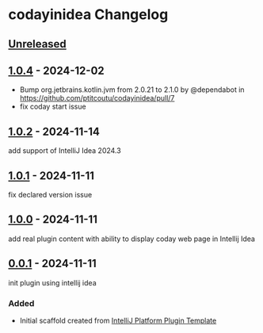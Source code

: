 <!-- Keep a Changelog guide -> https://keepachangelog.com -->

# codayinidea Changelog

## [Unreleased]

## [1.0.4] - 2024-12-02

- Bump org.jetbrains.kotlin.jvm from 2.0.21 to 2.1.0 by @dependabot in https://github.com/ptitcoutu/codayinidea/pull/7
- fix coday start issue

## [1.0.2] - 2024-11-14

add support of IntelliJ Idea 2024.3

## [1.0.1] - 2024-11-11

fix declared version issue

## [1.0.0] - 2024-11-11

add real plugin content with ability to display coday web page in Intellij Idea

## [0.0.1] - 2024-11-11

init plugin using intellij idea

### Added

- Initial scaffold created from [IntelliJ Platform Plugin Template](https://github.com/JetBrains/intellij-platform-plugin-template)

[Unreleased]: https://github.com/ptitcoutu/codayinidea/compare/v1.0.4...HEAD
[1.0.4]: https://github.com/ptitcoutu/codayinidea/compare/v1.0.2...v1.0.4
[1.0.2]: https://github.com/ptitcoutu/codayinidea/compare/v1.0.1...v1.0.2
[1.0.1]: https://github.com/ptitcoutu/codayinidea/compare/v1.0.0...v1.0.1
[1.0.0]: https://github.com/ptitcoutu/codayinidea/compare/v0.0.1...v1.0.0
[0.0.1]: https://github.com/ptitcoutu/codayinidea/commits/v0.0.1
